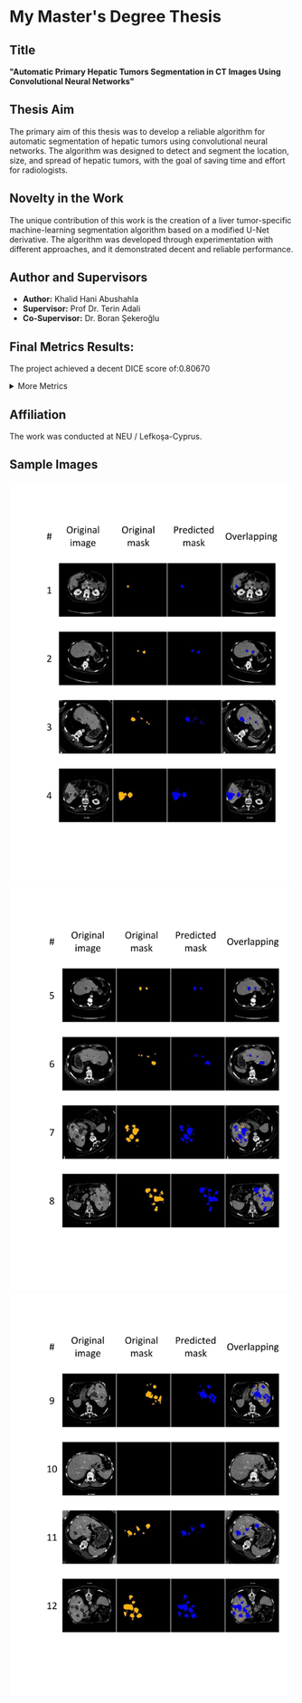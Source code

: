 # My Master's Degree Thesis 
## Title
**"Automatic Primary Hepatic Tumors Segmentation in CT Images Using Convolutional Neural Networks"**

## Thesis Aim
The primary aim of this thesis was to develop a reliable algorithm for automatic segmentation of hepatic tumors using convolutional neural networks. The algorithm was designed to detect and segment the location, size, and spread of hepatic tumors, with the goal of saving time and effort for radiologists.

## Novelty in the Work
The unique contribution of this work is the creation of a liver tumor-specific machine-learning segmentation algorithm based on a modified U-Net derivative. The algorithm was developed through experimentation with different approaches, and it demonstrated decent and reliable performance.

## Author and Supervisors
- **Author:** Khalid Hani Abushahla
- **Supervisor:** Prof Dr. Terin Adali
- **Co-Supervisor:** Dr. Boran Şekeroğlu

## Final Metrics Results:
The project achieved a decent DICE score of:0.80670 
<details>
  <summary>More Metrics</summary>
Accuracy: 0.99810
F1: 0.80331
Jaccard: 0.79097
Recall: 0.87509
Precision: 0.89232
IoU: 0.79079

</details>


## Affiliation
The work was conducted at NEU / Lefkoşa-Cyprus.




## Sample Images
![Sample Image 1](33-2.jpg)
![Sample Image 2](33-3.jpg)
![Sample Image 3](33-4.jpg)
